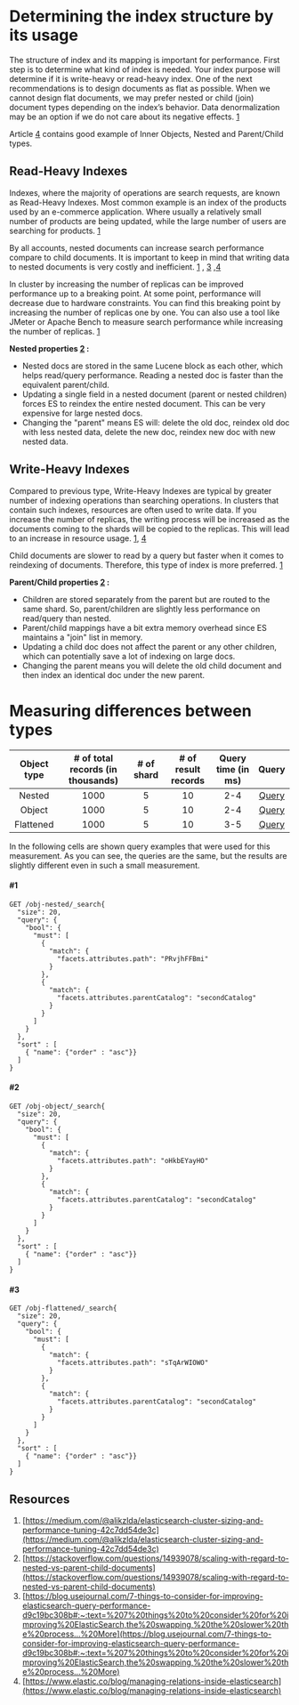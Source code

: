 # Determining the index structure by its usage

The structure of index and its mapping is important for performance. First step is to determine what kind of index is 
needed. Your index purpose will determine if it is write-heavy or read-heavy index. One of the next recommendations is 
to design documents as flat as possible. When we cannot design flat documents, we may prefer nested or child (join) 
document types depending on the index’s behavior. Data denormalization may be an option if we do not care about its 
negative effects. [1](https://medium.com/@alikzlda/elasticsearch-cluster-sizing-and-performance-tuning-42c7dd54de3c)

Article [4](https://www.elastic.co/blog/managing-relations-inside-elasticsearch) contains good example of Inner Objects, 
Nested and Parent/Child types.

## Read-Heavy Indexes

Indexes, where the majority of operations are search requests, are known as Read-Heavy Indexes. Most common example is 
an index of the products used by an e-commerce application. Where usually a relatively small number of products are being 
updated, while the large number of users are searching for products. [1](https://medium.com/@alikzlda/elasticsearch-cluster-sizing-and-performance-tuning-42c7dd54de3c)

By all accounts, nested documents can increase search performance compare to child documents. It is important to keep 
in mind that writing data to nested documents is very costly and inefficient. [1](https://medium.com/@alikzlda/elasticsearch-cluster-sizing-and-performance-tuning-42c7dd54de3c) , [3](https://blog.usejournal.com/7-things-to-consider-for-improving-elasticsearch-query-performance-d9c19bc308b#:~:text=%207%20things%20to%20consider%20for%20improving%20ElasticSearch,the%20swapping,%20the%20slower%20the%20process...%20More) ,[4](https://www.elastic.co/blog/managing-relations-inside-elasticsearch)

In cluster by increasing the number of replicas can be improved performance up to a breaking point. At some point, 
performance will decrease due to hardware constraints. You can find this breaking point by increasing the number 
of replicas one by one. You can also use a tool like JMeter or Apache Bench to measure search performance while 
increasing the number of replicas. [1](https://medium.com/@alikzlda/elasticsearch-cluster-sizing-and-performance-tuning-42c7dd54de3c)

**Nested properties [2](https://stackoverflow.com/questions/14939078/scaling-with-regard-to-nested-vs-parent-child-documents) :**

- Nested docs are stored in the same Lucene block as each other, which helps read/query performance. Reading a nested 
  doc is faster than the equivalent parent/child.
- Updating a single field in a nested document (parent or nested children) forces ES to reindex the entire nested document. 
  This can be very expensive for large nested docs.
- Changing the "parent" means ES will: delete the old doc, reindex old doc with less nested data, delete the new doc, reindex 
  new doc with new nested data.


## Write-Heavy Indexes

Compared to previous type, Write-Heavy Indexes are typical by greater number of indexing operations than searching operations. 
In clusters that contain such indexes, resources are often used to write data. If you increase the number of replicas, 
the writing process will be increased as the documents coming to the shards will be copied to the replicas. This will 
lead to an increase in resource usage. [1](https://medium.com/@alikzlda/elasticsearch-cluster-sizing-and-performance-tuning-42c7dd54de3c),
[4](https://www.elastic.co/blog/managing-relations-inside-elasticsearch)

Child documents are slower to read by a query but faster when it comes to reindexing of documents. Therefore, this type
of index is more preferred. [1](https://medium.com/@alikzlda/elasticsearch-cluster-sizing-and-performance-tuning-42c7dd54de3c)

**Parent/Child properties [2](https://stackoverflow.com/questions/14939078/scaling-with-regard-to-nested-vs-parent-child-documents) :**

- Children are stored separately from the parent but are routed to the same shard. So, parent/children are slightly less 
  performance on read/query than nested.
- Parent/child mappings have a bit extra memory overhead since ES maintains a "join" list in memory.
- Updating a child doc does not affect the parent or any other children, which can potentially save a lot of indexing on large docs.
- Changing the parent means you will delete the old child document and then index an identical doc under the new parent.

# Measuring differences between types


| Object type | # of total records (in thousands) | # of shard | # of result records | Query time (in ms) | Query |
|:-------------:|:-------------:|:-------------:|:-------------:|:-------------:|:-------------:|
| Nested | 1000 | 5 | 10 | 2-4 | [Query](#1) |
| Object | 1000 | 5 | 10 | 2-4 | [Query](#2) |
| Flattened | 1000 | 5 | 10 | 3-5 | [Query](#3) |

In the following cells are shown query examples that were used for this measurement. As you can see, the queries are the 
same, but the results are slightly different even in such a small measurement.

#### <a id="1"></a> #1
```elasticsearch
GET /obj-nested/_search{
  "size": 20,
  "query": {
    "bool": {
      "must": [
        {
          "match": {
            "facets.attributes.path": "PRvjhFFBmi"
          }
        },
        {
          "match": {
            "facets.attributes.parentCatalog": "secondCatalog"
          }
        }
      ]
    }
  },
  "sort" : [
    { "name": {"order" : "asc"}}
  ]
}

```

#### <a id="2"></a> #2
```elasticsearch
GET /obj-object/_search{
  "size": 20,
  "query": {
    "bool": {
      "must": [
        {
          "match": {
            "facets.attributes.path": "oHkbEYayHO"
          }
        },
        {
          "match": {
            "facets.attributes.parentCatalog": "secondCatalog"
          }
        }
      ]
    }
  },
  "sort" : [
    { "name": {"order" : "asc"}}
  ]
}
```

#### <a id="3"></a> #3
```elasticsearch
GET /obj-flattened/_search{
  "size": 20,
  "query": {
    "bool": {
      "must": [
        {
          "match": {
            "facets.attributes.path": "sTqArWIOWO"
          }
        },
        {
          "match": {
            "facets.attributes.parentCatalog": "secondCatalog"
          }
        }
      ]
    }
  },
  "sort" : [
    { "name": {"order" : "asc"}}
  ]
}
```

## Resources

1. [https://medium.com/@alikzlda/elasticsearch-cluster-sizing-and-performance-tuning-42c7dd54de3c](https://medium.com/@alikzlda/elasticsearch-cluster-sizing-and-performance-tuning-42c7dd54de3c)
2. [https://stackoverflow.com/questions/14939078/scaling-with-regard-to-nested-vs-parent-child-documents](https://stackoverflow.com/questions/14939078/scaling-with-regard-to-nested-vs-parent-child-documents)
3. [https://blog.usejournal.com/7-things-to-consider-for-improving-elasticsearch-query-performance-d9c19bc308b#:~:text=%207%20things%20to%20consider%20for%20improving%20ElasticSearch,the%20swapping,%20the%20slower%20the%20process...%20More](https://blog.usejournal.com/7-things-to-consider-for-improving-elasticsearch-query-performance-d9c19bc308b#:~:text=%207%20things%20to%20consider%20for%20improving%20ElasticSearch,the%20swapping,%20the%20slower%20the%20process...%20More)
4. [https://www.elastic.co/blog/managing-relations-inside-elasticsearch](https://www.elastic.co/blog/managing-relations-inside-elasticsearch)
